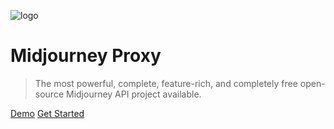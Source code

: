 ![logo](https://raw.githubusercontent.com/trueai-org/midjourney-proxy/main/docs/logo.png)

# Midjourney Proxy

> The most powerful, complete, feature-rich, and completely free open-source Midjourney API project available.

[Demo](https://ai.trueai.org)
[Get Started](https://dbccccccc.github.io/midjourney-proxy/#/en/?id=midjourney-proxy)